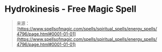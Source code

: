 <!--yml
category: 未分类
date: 2024-06-12 18:38:39
-->

# Hydrokinesis - Free Magic Spell

> 来源：[https://www.spellsofmagic.com/spells/spiritual_spells/energy_spells/4796/page.html#0001-01-01](https://www.spellsofmagic.com/spells/spiritual_spells/energy_spells/4796/page.html#0001-01-01)